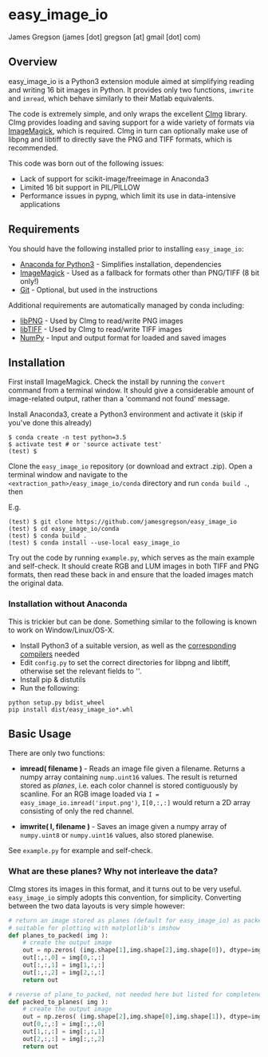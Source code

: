 # easy_image_io
James Gregson (james [dot] gregson [at] gmail [dot] com)

## Overview
easy_image_io is a Python3 extension module aimed at simplifying reading and writing 16 bit images in Python. It provides only two functions, ```imwrite``` and ```imread```, which behave similarly to their Matlab equivalents.

The code is extremely simple, and only wraps the excellent [CImg](http://cimg.eu) library. CImg provides loading and saving support for a wide variety of formats via [ImageMagick](http://www.imagemagick.org/script/index.php), which is required. CImg in turn can optionally make use of libpng and libtiff to directly save the PNG and TIFF formats, which is recommended.

This code was born out of the following issues:
- Lack of support for scikit-image/freeimage in Anaconda3
- Limited 16 bit support in PIL/PILLOW
- Performance issues in pypng, which limit its use in data-intensive applications

## Requirements

You should have the following installed prior to installing ```easy_image_io```:

- [Anaconda for Python3](https://www.continuum.io/downloads) - Simplifies installation, dependencies
- [ImageMagick](https://www.imagemagick.org/script/index.php) - Used as a fallback for formats other than PNG/TIFF (8 bit only!)
- [Git](https://git-scm.com/) - Optional, but used in the instructions

Additional requirements are automatically managed by conda including:

- [libPNG](http://www.libpng.org/pub/png/libpng.html) - Used by CImg to read/write PNG images
- [libTIFF](http://www.libtiff.org/) - Used by CImg to read/write TIFF images
- [NumPy](http://www.numpy.org/) - Input and output format for loaded and saved images

## Installation

First install ImageMagick. Check the install by running the ```convert``` command from a terminal window. It should give a considerable amount of image-related output, rather than a 'command not found' message.

Install Anaconda3, create a Python3 environment and activate it (skip if you've done this already)

```
$ conda create -n test python=3.5
$ activate test # or 'source activate test'
(test) $
```

Clone the ```easy_image_io``` repository (or download and extract .zip). Open a terminal window and navigate to the ```<extraction_path>/easy_image_io/conda``` directory and run ```conda build .```, then

E.g.

```
(test) $ git clone https://github.com/jamesgregson/easy_image_io
(test) $ cd easy_image_io/conda
(test) $ conda build .
(test) $ conda install --use-local easy_image_io
```

Try out the code by running ```example.py```, which serves as the main example and self-check. It should create RGB and LUM images in both TIFF and PNG formats, then read these back in and ensure that the loaded images match the original data.

### Installation without Anaconda

This is trickier but can be done. Something similar to the following is known to work on Window/Linux/OS-X.

- Install Python3 of a suitable version, as well as the [corresponding compilers](https://wiki.python.org/moin/WindowsCompilers) needed
- Edit ```config.py``` to set the correct directories for libpng and libtiff, otherwise set the relevant fields to ''.
- Install pip & distutils
- Run the following:
```
python setup.py bdist_wheel
pip install dist/easy_image_io*.whl
```

## Basic Usage

There are only two functions:

- **imread( filename )** - Reads an image file given a filename. Returns a numpy array containing ```nump.uint16``` values. The result is returned stored as *planes*, i.e. each color channel is stored contiguously by scanline. For an RGB image loaded via ```I = easy_image_io.imread('input.png')```, ```I[0,:,:]``` would return a 2D array consisting of only the red channel.

- **imwrite( I, filename )** - Saves an image given a numpy array of ```numpy.uint8``` or ```numpy.uint16``` values, also stored planewise.

See ```example.py``` for example and self-check.

### What are these planes? Why not interleave the data?

CImg stores its images in this format, and it turns out to be very useful.  ```easy_image_io``` simply adopts this convention, for simplicity.  Converting between the two data layouts is very simple however:

```python
# return an image stored as planes (default for easy_image_io) as packed pixels
# suitable for plotting with matplotlib's imshow
def planes_to_packed( img ):
    # create the output image
    out = np.zeros( (img.shape[1],img.shape[2],img.shape[0]), dtype=img.dtype )
    out[:,:,0] = img[0,:,:]
    out[:,:,1] = img[1,:,:]
    out[:,:,2] = img[2,:,:]
    return out

# reverse of plane_to_packed, not needed here but listed for completeness
def packed_to_planes( img ):
    # create the output image
    out = np.zeros( (img.shape[2],img.shape[0],img.shape[1]), dtype=img.dtype )
    out[0,:,:] = img[:,:,0]
    out[1,:,:] = img[:,:,1]
    out[2,:,:] = img[:,:,2]
    return out
```
